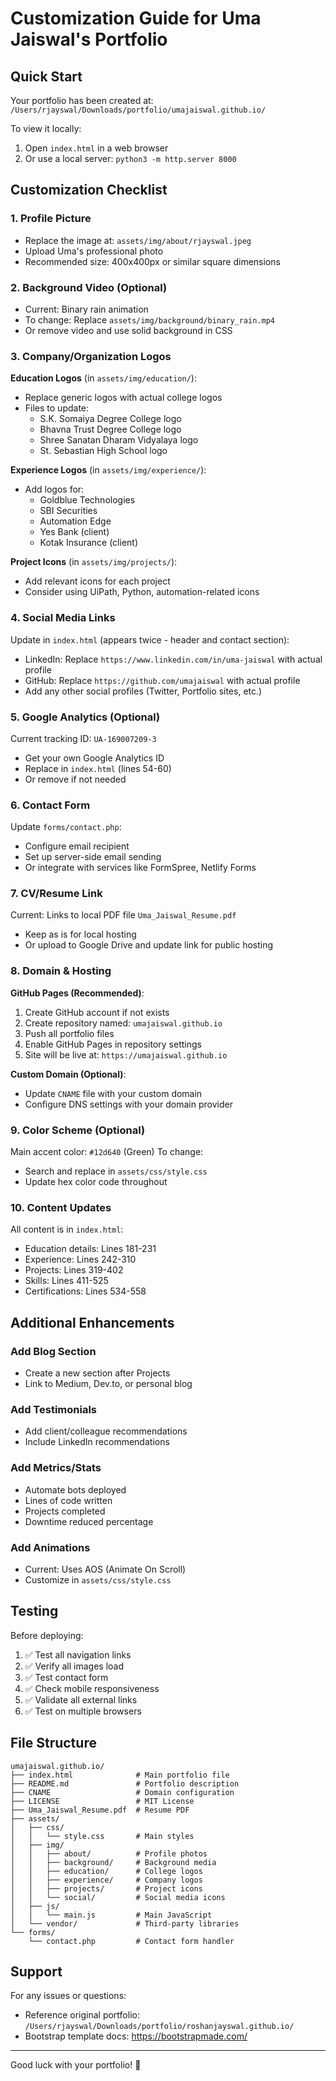 # Customization Guide for Uma Jaiswal's Portfolio

## Quick Start

Your portfolio has been created at: `/Users/rjayswal/Downloads/portfolio/umajaiswal.github.io/`

To view it locally:
1. Open `index.html` in a web browser
2. Or use a local server: `python3 -m http.server 8000`

## Customization Checklist

### 1. Profile Picture
- Replace the image at: `assets/img/about/rjayswal.jpeg`
- Upload Uma's professional photo
- Recommended size: 400x400px or similar square dimensions

### 2. Background Video (Optional)
- Current: Binary rain animation
- To change: Replace `assets/img/background/binary_rain.mp4`
- Or remove video and use solid background in CSS

### 3. Company/Organization Logos

**Education Logos** (in `assets/img/education/`):
- Replace generic logos with actual college logos
- Files to update:
  - S.K. Somaiya Degree College logo
  - Bhavna Trust Degree College logo
  - Shree Sanatan Dharam Vidyalaya logo
  - St. Sebastian High School logo

**Experience Logos** (in `assets/img/experience/`):
- Add logos for:
  - Goldblue Technologies
  - SBI Securities
  - Automation Edge
  - Yes Bank (client)
  - Kotak Insurance (client)

**Project Icons** (in `assets/img/projects/`):
- Add relevant icons for each project
- Consider using UiPath, Python, automation-related icons

### 4. Social Media Links

Update in `index.html` (appears twice - header and contact section):
- LinkedIn: Replace `https://www.linkedin.com/in/uma-jaiswal` with actual profile
- GitHub: Replace `https://github.com/umajaiswal` with actual profile
- Add any other social profiles (Twitter, Portfolio sites, etc.)

### 5. Google Analytics (Optional)

Current tracking ID: `UA-169007209-3`
- Get your own Google Analytics ID
- Replace in `index.html` (lines 54-60)
- Or remove if not needed

### 6. Contact Form

Update `forms/contact.php`:
- Configure email recipient
- Set up server-side email sending
- Or integrate with services like FormSpree, Netlify Forms

### 7. CV/Resume Link

Current: Links to local PDF file `Uma_Jaiswal_Resume.pdf`
- Keep as is for local hosting
- Or upload to Google Drive and update link for public hosting

### 8. Domain & Hosting

**GitHub Pages (Recommended)**:
1. Create GitHub account if not exists
2. Create repository named: `umajaiswal.github.io`
3. Push all portfolio files
4. Enable GitHub Pages in repository settings
5. Site will be live at: `https://umajaiswal.github.io`

**Custom Domain (Optional)**:
- Update `CNAME` file with your custom domain
- Configure DNS settings with your domain provider

### 9. Color Scheme (Optional)

Main accent color: `#12d640` (Green)
To change:
- Search and replace in `assets/css/style.css`
- Update hex color code throughout

### 10. Content Updates

All content is in `index.html`:
- Education details: Lines 181-231
- Experience: Lines 242-310
- Projects: Lines 319-402
- Skills: Lines 411-525
- Certifications: Lines 534-558

## Additional Enhancements

### Add Blog Section
- Create a new section after Projects
- Link to Medium, Dev.to, or personal blog

### Add Testimonials
- Add client/colleague recommendations
- Include LinkedIn recommendations

### Add Metrics/Stats
- Automate bots deployed
- Lines of code written
- Projects completed
- Downtime reduced percentage

### Add Animations
- Current: Uses AOS (Animate On Scroll)
- Customize in `assets/css/style.css`

## Testing

Before deploying:
1. ✅ Test all navigation links
2. ✅ Verify all images load
3. ✅ Test contact form
4. ✅ Check mobile responsiveness
5. ✅ Validate all external links
6. ✅ Test on multiple browsers

## File Structure

```
umajaiswal.github.io/
├── index.html              # Main portfolio file
├── README.md               # Portfolio description
├── CNAME                   # Domain configuration
├── LICENSE                 # MIT License
├── Uma_Jaiswal_Resume.pdf  # Resume PDF
├── assets/
│   ├── css/
│   │   └── style.css       # Main styles
│   ├── img/
│   │   ├── about/          # Profile photos
│   │   ├── background/     # Background media
│   │   ├── education/      # College logos
│   │   ├── experience/     # Company logos
│   │   ├── projects/       # Project icons
│   │   └── social/         # Social media icons
│   ├── js/
│   │   └── main.js         # Main JavaScript
│   └── vendor/             # Third-party libraries
└── forms/
    └── contact.php         # Contact form handler
```

## Support

For any issues or questions:
- Reference original portfolio: `/Users/rjayswal/Downloads/portfolio/roshanjayswal.github.io/`
- Bootstrap template docs: https://bootstrapmade.com/

---

Good luck with your portfolio! 🚀
